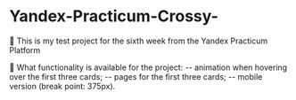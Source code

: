# Yandex-Practicum-Crossy-
🧠 This is my test project for the sixth week from the Yandex Practicum Platform

🔗 What functionality is available for the project:
-- animation when hovering over the first three cards;
-- pages for the first three cards;
-- mobile version (break point: 375px).